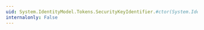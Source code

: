 ```yaml
---
uid: System.IdentityModel.Tokens.SecurityKeyIdentifier.#ctor(System.IdentityModel.Tokens.SecurityKeyIdentifierClause[])
internalonly: False
---
```


